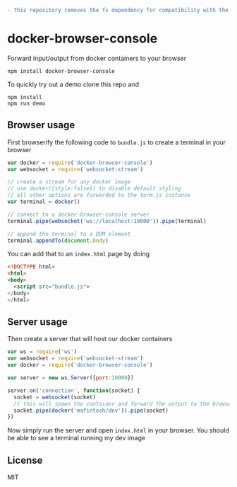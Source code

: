 ```diff
- This repository removes the fs dependency for compatibility with the nextjs framework
```
# docker-browser-console

Forward input/output from docker containers to your browser

```
npm install docker-browser-console
```

To quickly try out a demo clone this repo and

```
npm install
npm run demo
```

## Browser usage

First browserify the following code to `bundle.js` to create a terminal in your browser

``` js
var docker = require('docker-browser-console')
var websocket = require('websocket-stream')

// create a stream for any docker image
// use docker({style:false}) to disable default styling
// all other options are forwarded to the term.js instance
var terminal = docker()

// connect to a docker-browser-console server
terminal.pipe(websocket('ws://localhost:10000')).pipe(terminal)

// append the terminal to a DOM element
terminal.appendTo(document.body)
```

You can add that to an `index.html` page by doing

``` html
<!DOCTYPE html>
<html>
<body>
  <script src="bundle.js">
</body>
</html>
```

## Server usage

Then create a server that will host our docker containers

``` js
var ws = require('ws')
var websocket = require('websocket-stream')
var docker = require('docker-browser-console')

var server = new ws.Server({port:10000})

server.on('connection', function(socket) {
  socket = websocket(socket)
  // this will spawn the container and forward the output to the browser
  socket.pipe(docker('mafintosh/dev')).pipe(socket)
})
```

Now simply run the server and open `index.html` in your browser.
You should be able to see a terminal running my dev image

## License

MIT
